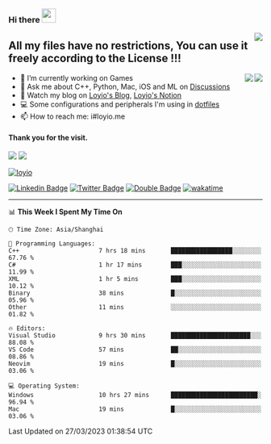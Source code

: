 <h3 align="left">Hi there <img src="https://media.giphy.com/media/hvRJCLFzcasrR4ia7z/giphy.gif" width="28"></h3>
<a align="right" href="https://github.com/loyio/loyio/blob/master/STAR/README.md"><img align="right" src="https://img.shields.io/badge/LOYIO-STAR-green" /></a>

## All my files have no restrictions, You can use it freely according to the License !!!

<a href="https://github.com/loyio#gh-light-mode-only">
     <img align="right"  src="https://loy-readme.vercel.app/api/top-langs/?username=loyio&langs_count=6&hide=css,html,jupyter%20notebook" />
</a>

<a href="https://github.com/loyio#gh-dark-mode-only">
  <img align="right"  src="https://loy-readme.vercel.app/api/top-langs/?username=loyio&langs_count=6&theme=slateorange&hide=css,html,jupyter%20notebook" />
</a>



- 🔭 I’m currently working on Games
- 💬 Ask me about C++, Python, Mac, iOS and ML on [Discussions](https://github.com/loyio/blog/discussions)
- 📔 Watch my blog on [Loyio's Blog](https://loyio.me), [Loyio's Notion](https://loyio.notion.site/loyio/Loyio-s-Dashboard-2f56bd29222a445ea9d9e8802a1ac83b)
- 💻 Some configurations and peripherals I'm using in [dotfiles](https://github.com/loyio/dotfiles)
- 📫 How to reach me: i#loyio.me


#### Thank you for the visit.
<img src="http://profile-counter.glitch.me/loyio/count.svg" />

<img src="https://loy-readme.vercel.app/api?username=loyio&show_icons=true&hide=stars&include_all_commits=true&hide_title=true&theme=slateorange" />

     

[![loyio](https://github-profile-trophy.vercel.app/?username=loyio&theme=onedark&column=4)](https://github.com/loyio)

[![Linkedin Badge](https://img.shields.io/badge/-@loyio-0077b5?style=flat-square&logo=Linkedin&logoColor=white&labelColor=0077b5&link=https://www.linkedin.com/in/loyio-hex-363172158/)](https://www.linkedin.com/in/loyio-hex-363172158/)
[![Twitter Badge](https://img.shields.io/badge/-@loyiome-1ca0f1?style=flat-square&labelColor=1ca0f1&logo=twitter&logoColor=white&link=https://twitter.com/loyiome)](https://twitter.com/loyiome)
[![Double Badge](https://img.shields.io/badge/@loyio-007722?style=flat&logo=Douban&logoColor=white)](https://www.douban.com/people/susmote)
[![wakatime](https://wakatime.com/badge/user/c0ddc104-5a20-41d1-ab9a-c4d9ea20a4d9.svg)](https://wakatime.com/@c0ddc104-5a20-41d1-ab9a-c4d9ea20a4d9)

-------
<!--START_SECTION:waka-->
📊 **This Week I Spent My Time On** 

```text
🕑︎ Time Zone: Asia/Shanghai

💬 Programming Languages: 
C++                      7 hrs 18 mins       █████████████████░░░░░░░░   67.76 % 
C#                       1 hr 17 mins        ███░░░░░░░░░░░░░░░░░░░░░░   11.99 % 
XML                      1 hr 5 mins         ███░░░░░░░░░░░░░░░░░░░░░░   10.12 % 
Binary                   38 mins             █░░░░░░░░░░░░░░░░░░░░░░░░   05.96 % 
Other                    11 mins             ░░░░░░░░░░░░░░░░░░░░░░░░░   01.82 % 

🔥 Editors: 
Visual Studio            9 hrs 30 mins       ██████████████████████░░░   88.08 % 
VS Code                  57 mins             ██░░░░░░░░░░░░░░░░░░░░░░░   08.86 % 
Neovim                   19 mins             █░░░░░░░░░░░░░░░░░░░░░░░░   03.06 % 

💻 Operating System: 
Windows                  10 hrs 27 mins      ████████████████████████░   96.94 % 
Mac                      19 mins             █░░░░░░░░░░░░░░░░░░░░░░░░   03.06 % 
```


 Last Updated on 27/03/2023 01:38:54 UTC
<!--END_SECTION:waka-->
